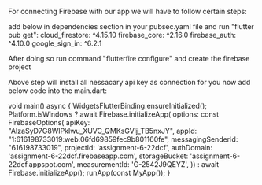 For connecting Firebase with our app we will have to follow certain steps:

add below in dependencies section in your pubsec.yaml file and run "flutter pub get":
cloud_firestore: ^4.15.10
firebase_core: ^2.16.0
firebase_auth: ^4.10.0
google_sign_in: ^6.2.1

After doing so run command "flutterfire configure"
and create the firebase project

Above step will install all nessacary api key as connection for you
now add below code into the main.dart:

void main() async {
WidgetsFlutterBinding.ensureInitialized();
Platform.isWindows
? await Firebase.initializeApp(
options: const FirebaseOptions(
apiKey: "AIzaSyD7G8WlPkIwu_XUVC_QMKsGVlj_TB5nxJY",
appId: "1:616198733019:web:06fd69859fec9b801160fe",
messagingSenderId: "616198733019",
projectId: 'assignment-6-22dcf',
authDomain: 'assignment-6-22dcf.firebaseapp.com',
storageBucket: 'assignment-6-22dcf.appspot.com',
measurementId: 'G-2542J9QEYZ',
))
: await Firebase.initializeApp();
runApp(const MyApp());
}
